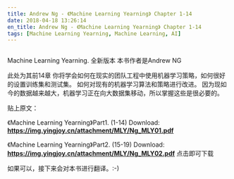 ```yaml
---
title: Andrew Ng - 《Machine Learning Yearning》 Chapter 1-14
date: 2018-04-18 13:26:14
en_title: Andrew Ng - 《Machine Learning Yearning》 Chapter 1-14
tags: [Machine Learning Yearning, Machine Learning, AI]
---
```


<img src="https://img.yingjoy.cn/image//2018/04/1-2.png" alt="" />

Machine Learning Yearning. 全新版本
本书作者是Andrew NG

此处为其前14章
你将学会如何在现实的团队工程中使用机器学习策略，如何很好的设置训练集和测试集。
如何对现有的机器学习算法和策略进行改进。
因为现如今的数据越来越大，机器学习正在向大数据集移动，所以掌握这些是很必要的。

贴上原文：
<img src="https://img.yingjoy.cn/image/2018/04/3.png" alt="" />

《Machine Learning Yearning》Part1. (1-14) Download:
<strong><a href="https://img.yingjoy.cn/attachment/MLY/Ng_MLY01.pdf">https://img.yingjoy.cn/attachment/MLY/Ng_MLY01.pdf</a></strong>

《Machine Learning Yearning》Part2. (15-19) Download:
<strong><a href="ttps://img.yingjoy.cn/attachment/MLY/Ng_MLY02.pdf">https://img.yingjoy.cn/attachment/MLY/Ng_MLY02.pdf</a></strong>
点击即可下载

如果可以，接下来会对本书进行翻译。:-)